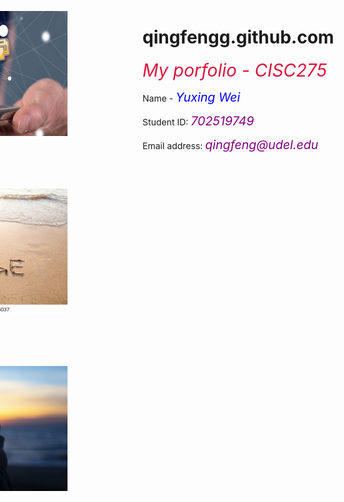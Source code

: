 # qingfengg.github.com
<html>
<style>
a{color:blue;}
a:hover{color:red;}
body
  {
    background-image:url(pexx.jpg);}
.BLUE {
  color: blue;
  font-size:140%;}
.YELLOW{
  color: purple;
  font-size:140%
}
.Title{
  color:crimson;
  font-size:200%}
.second{ position: relative; right: 420px; bottom:240px}
.third{position: relative; bottom:190px; right:420px}
.forth{position: relative; right:420px; bottom:140px}
@keyframes scaling{
  0%  {transform: scale(1);}
  50% {transform: scale(2);}
  100%{transform: scale(1);}}
 p{animation: scaling 10s steps(1) 0s infinite;}
  </style>
  <head>
    <em class="Title">My porfolio - CISC275</em>  
  </head>
  <body>  
    <p> 
      Name - <em class="BLUE">Yuxing Wei</em>
    </p>
    <p>
      Student ID: <em class="YELLOW">702519749</em>
    </p>
    <p>
      Email address: <em class="YELLOW">qingfeng@udel.edu</em>
    </p>
    <p class="second">
      <img src="central-repository-scaled.jpg" width="300" height="200" >
      <br><a href="https://github.com/QingFenGG/qingfengg.github.com" > <strong>My Github Repository</strong> </a>
    </p>
  <p class="third">
      <img src="change.jpg" width="300" height="200">
      <br><a href="https://qingfengg.github.io/changelog.html" > <strong>Change Log</strong> </a>
  </p>

  <p class="forth">
      <img src="future.jpg" width="300" height="200">
      <br><a href="https://qingfengg.github.io/TODO.html" > <strong>TODO</strong> </a>
  </p>
  </body>

  <script>
    var surname = prompt("Greetings friend, just enter everything you want to enter my portfolio!");
  </script>

</html>
